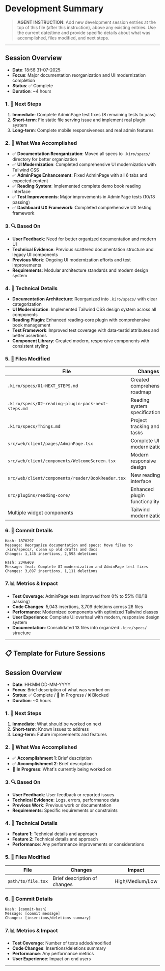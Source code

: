 # Development Summary

> **AGENT INSTRUCTION**: Add new development session entries at the top of this file (after this instruction), above any existing entries. Use the current date/time and provide specific details about what was accomplished, files modified, and next steps.


---

## Session Overview
- **Date**: 18:56 31-07-2025
- **Focus**: Major documentation reorganization and UI modernization completion
- **Status**: ✅ Complete
- **Duration**: ~4 hours

### 1. 🚀 Next Steps
1. **Immediate**: Complete AdminPage test fixes (8 remaining tests to pass)
2. **Short-term**: Fix static file serving issue and implement real plugin system
3. **Long-term**: Complete mobile responsiveness and real admin features

### 2. 🎯 What Was Accomplished
- ✅ **Documentation Reorganization**: Moved all specs to `.kiro/specs/` directory for better organization
- ✅ **UI Modernization**: Completed comprehensive UI modernization with Tailwind CSS
- ✅ **AdminPage Enhancement**: Fixed AdminPage with all 6 tabs and expected content
- ✅ **Reading System**: Implemented complete demo book reading interface
- ✅ **Test Improvements**: Major improvements in AdminPage tests (10/18 passing)
- ✅ **Dashboard UX Framework**: Completed comprehensive UX testing framework

### 3. 🔍 Based On
- **User Feedback**: Need for better organized documentation and modern UI
- **Technical Evidence**: Previous scattered documentation structure and legacy UI components
- **Previous Work**: Ongoing UI modernization efforts and test improvements
- **Requirements**: Modular architecture standards and modern design system

### 4. 🔧 Technical Details
- **Documentation Architecture**: Reorganized into `.kiro/specs/` with clear categorization
- **UI Modernization**: Implemented Tailwind CSS design system across all components
- **Reading Plugin**: Enhanced reading-core plugin with comprehensive book management
- **Test Framework**: Improved test coverage with data-testid attributes and better assertions
- **Component Library**: Created modern, responsive components with consistent styling

### 5. 📁 Files Modified
| File | Changes | Impact |
|------|---------|---------|
| `.kiro/specs/01-NEXT_STEPS.md` | Created comprehensive roadmap | High |
| `.kiro/specs/02-reading-plugin-pack-next-steps.md` | Reading system specifications | High |
| `.kiro/specs/Things.md` | Project tracking and tasks | Medium |
| `src/web/client/pages/AdminPage.tsx` | Complete UI modernization | High |
| `src/web/client/components/WelcomeScreen.tsx` | Modern responsive design | High |
| `src/web/client/components/reader/BookReader.tsx` | New reading interface | High |
| `src/plugins/reading-core/` | Enhanced plugin functionality | High |
| Multiple widget components | Tailwind modernization | Medium |

### 6. 📝 Commit Details
```
Hash: 1870297
Message: Reorganize documentation and specs: Move files to .kiro/specs/, clean up old drafts and docs
Changes: 1,146 insertions, 2,598 deletions

Hash: 2346e69
Message: feat: Complete UI modernization and AdminPage test fixes
Changes: 3,897 insertions, 1,111 deletions
```

### 7. 📊 Metrics & Impact
- **Test Coverage**: AdminPage tests improved from 0% to 55% (10/18 passing)
- **Code Changes**: 5,043 insertions, 3,709 deletions across 28 files
- **Performance**: Modernized components with optimized Tailwind classes
- **User Experience**: Complete UI overhaul with modern, responsive design system
- **Documentation**: Consolidated 13 files into organized `.kiro/specs/` structure

---

## 📋 Template for Future Sessions

## Session Overview
- **Date**: HH:MM DD-MM-YYYY
- **Focus**: Brief description of what was worked on
- **Status**: ✅ Complete / 🔄 In Progress / ❌ Blocked
- **Duration**: ~X hours

### 1. 🚀 Next Steps
1. **Immediate**: What should be worked on next
2. **Short-term**: Known issues to address
3. **Long-term**: Future improvements and features

### 2. 🎯 What Was Accomplished
- ✅ **Accomplishment 1**: Brief description
- ✅ **Accomplishment 2**: Brief description
- 🔄 **In Progress**: What's currently being worked on

### 3. 🔍 Based On
- **User Feedback**: User feedback or reported issues
- **Technical Evidence**: Logs, errors, performance data
- **Previous Work**: Previous work or documentation
- **Requirements**: Specific requirements or constraints

### 4. 🔧 Technical Details
- **Feature 1**: Technical details and approach
- **Feature 2**: Technical details and approach
- **Performance**: Any performance improvements or considerations

### 5. 📁 Files Modified
| File | Changes | Impact |
|------|---------|---------|
| `path/to/file.tsx` | Brief description of changes | High/Medium/Low |

### 6. 📝 Commit Details
```
Hash: [commit-hash]
Message: [commit message]
Changes: [insertions/deletions summary]
```

### 7. 📊 Metrics & Impact
- **Test Coverage**: Number of tests added/modified
- **Code Changes**: Insertions/deletions summary
- **Performance**: Any performance metrics
- **User Experience**: Impact on end users


---

